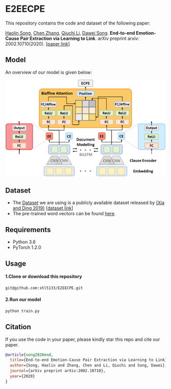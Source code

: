 # E2EECPE

This repository contains the code and dataset of the following paper:

[Haolin Song](https://shl5133.github.io), [Chen Zhang](https://genezc.github.io), [Qiuchi Li](https://qiuchili.github.io), [Dawei Song](http://cs.bit.edu.cn/szdw/jsml/js/sdw/index.htm). **End-to-end Emotion-Cause Pair Extraction via Learning to Link**. arXiv preprint arxiv: 2002.10710(2020). [[paper link](https://arxiv.org/abs/2002.10710)]

## Model

An overview of our model is given below:

![model](/images/model.PNG)
## Dataset
* The [Dataset](/datasets/sina) we are using is a publicly available dataset released by [(Xia and Ding 2019)](https://www.aclweb.org/anthology/P19-1096.pdf) [[dataset link](https://github.com/NUSTM/ECPE/tree/master/data_combine)]
* The pre-trained word vectors can be found [here](https://github.com/NUSTM/ECPE/blob/master/data_combine/w2v_200.txt).
## Requirements

* Python 3.6
* PyTorch 1.2.0

## Usage
#### 1.Clone or download this repository
```bash
git@github.com:shl5133/E2EECPE.git
```
#### 2.Run our model
```bash
python train.py
```

## Citation

If you use the code in your paper, please kindly star this repo and cite our paper.

```bibtex
@article{song2020end,
  title={End-to-end Emotion-Cause Pair Extraction via Learning to Link},
  author={Song, Haolin and Zhang, Chen and Li, Qiuchi and Song, Dawei},
  journal={arXiv preprint arXiv:2002.10710},
  year={2020}
}
```
